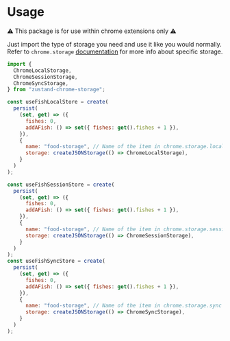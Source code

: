 # Usage

⚠️ This package is for use within chrome extensions only ⚠️

Just import the type of storage you need and use it like you would normally.
Refer to `chrome.storage` [documentation](https://developer.chrome.com/docs/extensions/reference/api/storage) for more info about specific storage.

```js
import {
  ChromeLocalStorage,
  ChromeSessionStorage,
  ChromeSyncStorage,
} from "zustand-chrome-storage";

const useFishLocalStore = create(
  persist(
    (set, get) => ({
      fishes: 0,
      addAFish: () => set({ fishes: get().fishes + 1 }),
    }),
    {
      name: "food-storage", // Name of the item in chrome.storage.local
      storage: createJSONStorage(() => ChromeLocalStorage),
    }
  )
);

const useFishSessionStore = create(
  persist(
    (set, get) => ({
      fishes: 0,
      addAFish: () => set({ fishes: get().fishes + 1 }),
    }),
    {
      name: "food-storage", // Name of the item in chrome.storage.session
      storage: createJSONStorage(() => ChromeSessionStorage),
    }
  )
);
const useFishSyncStore = create(
  persist(
    (set, get) => ({
      fishes: 0,
      addAFish: () => set({ fishes: get().fishes + 1 }),
    }),
    {
      name: "food-storage", // Name of the item in chrome.storage.sync
      storage: createJSONStorage(() => ChromeSyncStorage),
    }
  )
);
```
